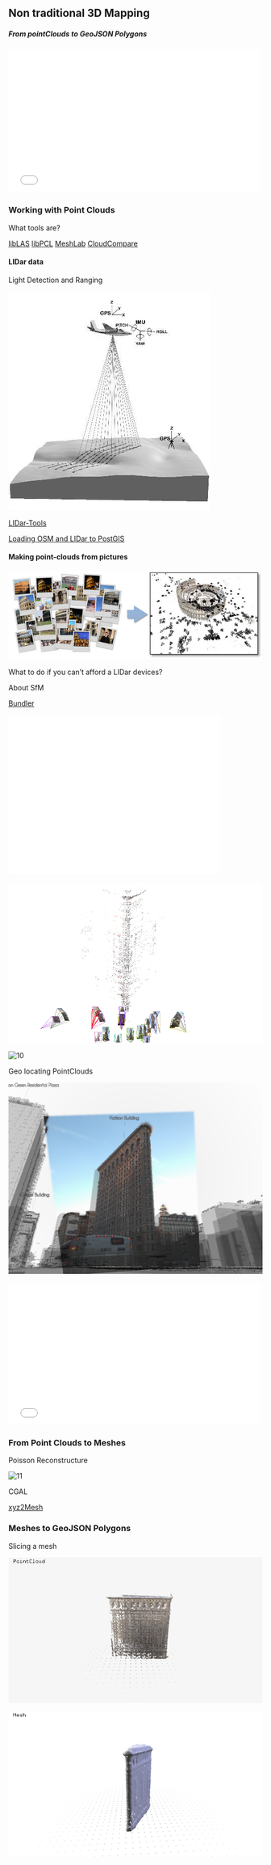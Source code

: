 ## Non traditional 3D Mapping
##### From pointClouds to GeoJSON Polygons

<iframe src="//player.vimeo.com/video/111857991" width="500" height="281" frameborder="0" webkitallowfullscreen mozallowfullscreen allowfullscreen></iframe>

### Working with Point Clouds

What tools are?

[libLAS](http://www.liblas.org/)
[libPCL](http://pointclouds.org/)
[MeshLab](http://meshlab.sourceforge.net/)
[CloudCompare](http://www.danielgm.net/cc/)

#### LIDar data

Light Detection and Ranging

![00](images/00.jpg)

[LIDar-Tools](https://github.com/tangrams/LIDar-tools)

[Loading OSM and LIDar to PostGIS](https://gist.github.com/patriciogonzalezvivo/229c5cd4001c2ed45ec6)

#### Making point-clouds from pictures

![01](images/01.jpg)

What to do if you can’t afford a LIDar devices?

About SfM

[Bundler](http://www.cs.cornell.edu/~snavely/bundler/)

<iframe width="420" height="315" src="//www.youtube.com/embed/vpTEobpYoTg" frameborder="0" allowfullscreen></iframe>

![01](images/01a.gif)

![10](images/10.gif)

Geo locating PointClouds

![06](images/06.png)

<iframe src="//player.vimeo.com/video/110926839" width="500" height="281" frameborder="0" webkitallowfullscreen mozallowfullscreen allowfullscreen></iframe>

### From Point Clouds to Meshes

Poisson Reconstructure

![11](images/11.gif)

CGAL

[xyz2Mesh](https://github.com/tangrams/LIDar-tools/tree/master/xyz2mesh)

### Meshes to GeoJSON Polygons

Slicing a mesh 

![12](images/12.gif)

![13](images/13.gif)



